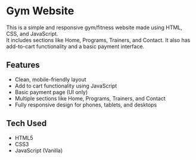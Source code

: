 #  Gym Website

This is a simple and responsive gym/fitness website made using HTML, CSS, and JavaScript.  
It includes sections like Home, Programs, Trainers, and Contact. It also has add-to-cart functionality and a basic payment interface.

##  Features

- Clean, mobile-friendly layout
- Add to cart functionality using JavaScript
- Basic payment page (UI only)
- Multiple sections like Home, Programs, Trainers, and Contact
- Fully responsive design for phones, tablets, and desktops

##  Tech Used

- HTML5  
- CSS3  
- JavaScript (Vanilla)



